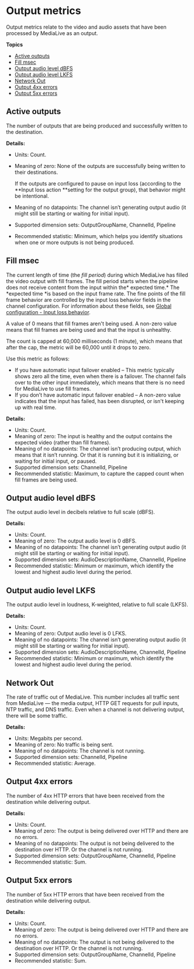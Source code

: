 # Output metrics<a name="eml-metrics-output-metrics"></a>

Output metrics relate to the video and audio assets that have been processed by MediaLive as an output\.

**Topics**
+ [Active outputs](#eml-metrics-active-outputs)
+ [Fill msec](#eml-metrics-fill)
+ [Output audio level dBFS](#eml-metrics-audio-dbfs)
+ [Output audio level LKFS](#eml-metrics-audio-lkfs)
+ [Network Out](#eml-metrics-network-out)
+ [Output 4xx errors](#eml-metrics-4xx)
+ [Output 5xx errors](#eml-metrics-5xx)

## Active outputs<a name="eml-metrics-active-outputs"></a>

The number of outputs that are being produced and successfully written to the destination\.

**Details:**
+ Units: Count\.
+ Meaning of zero: None of the outputs are successfully being written to their destinations\.

  If the outputs are configured to pause on input loss \(according to the **Input loss action **setting for the output group\), that behavior might be intentional\.
+ Meaning of no datapoints: The channel isn’t generating output audio \(it might still be starting or waiting for initial input\)\.
+ Supported dimension sets: OutputGroupName, ChannelId, Pipeline
+ Recommended statistic: Minimum, which helps you identify situations when one or more outputs is not being produced\.

## Fill msec<a name="eml-metrics-fill"></a>

The current length of time \(the *fill period*\) during which MediaLive has filled the video output with fill frames\. The fill period starts when the pipeline does not receive content from the input within the* expected time\.* The *expected time *is based on the input frame rate\. The fine points of the fill frame behavior are controlled by the input loss behavior fields in the channel configuration\. For information about these fields, see [Global configuration \- Input loss behavior](creating-a-channel-step3.md#input-loss-behavior)\.

A value of 0 means that fill frames aren't being used\. A non\-zero value means that fill frames are being used and that the input is unhealthy\.

The count is capped at 60,000 milliseconds \(1 minute\), which means that after the cap, the metric will be 60,000 until it drops to zero\. 

Use this metric as follows:
+ If you have automatic input failover enabled – This metric typically shows zero all the time, even when there is a failover\. The channel fails over to the other input immediately, which means that there is no need for MediaLive to use fill frames\.
+ If you don’t have automatic input failover enabled – A non\-zero value indicates that the input has failed, has been disrupted, or isn't keeping up with real time\.

**Details:**
+ Units: Count\.
+ Meaning of zero: The input is healthy and the output contains the expected video \(rather than fill frames\)\.
+ Meaning of no datapoints: The channel isn’t producing output, which means that it isn’t running\. Or that it is running but it is initializing, or waiting for initial input, or paused\.
+ Supported dimension sets: ChannelId, Pipeline
+ Recommended statistic: Maximum, to capture the capped count when fill frames are being used\.

## Output audio level dBFS<a name="eml-metrics-audio-dbfs"></a>

The output audio level in decibels relative to full scale \(dBFS\)\.

**Details:**
+ Units: Count\.
+ Meaning of zero: The output audio level is 0 dBFS\.
+ Meaning of no datapoints: The channel isn’t generating output audio \(it might still be starting or waiting for initial input\)\.
+ Supported dimension sets: AudioDescriptionName, ChannelId, Pipeline
+ Recommended statistic: Minimum or maximum, which identify the lowest and highest audio level during the period\.

## Output audio level LKFS<a name="eml-metrics-audio-lkfs"></a>

The output audio level in loudness, K\-weighted, relative to full scale \(LKFS\)\.

**Details:**
+ Units: Count\.
+ Meaning of zero: Output audio level is 0 LFKS\.
+ Meaning of no datapoints: The channel isn’t generating output audio \(it might still be starting or waiting for initial input\)\.
+ Supported dimension sets: AudioDescriptionName, ChannelId, Pipeline
+ Recommended statistic: Minimum or maximum, which identify the lowest and highest audio level during the period\.

## Network Out<a name="eml-metrics-network-out"></a>

The rate of traffic out of MediaLive\. This number includes all traffic sent from MediaLive — the media output, HTTP GET requests for pull inputs, NTP traffic, and DNS traffic\. Even when a channel is not delivering output, there will be some traffic\. 

**Details:**
+ Units: Megabits per second\.
+ Meaning of zero: No traffic is being sent\.
+ Meaning of no datapoints: The channel is not running\.
+ Supported dimension sets: ChannelId, Pipeline
+ Recommended statistic: Average\.

## Output 4xx errors<a name="eml-metrics-4xx"></a>

The number of 4xx HTTP errors that have been received from the destination while delivering output\.

**Details:**
+ Units: Count\.
+ Meaning of zero: The output is being delivered over HTTP and there are no errors\.
+ Meaning of no datapoints: The output is not being delivered to the destination over HTTP\. Or the channel is not running\.
+ Supported dimension sets: OutputGroupName, ChannelId, Pipeline
+ Recommended statistic: Sum\.

## Output 5xx errors<a name="eml-metrics-5xx"></a>

The number of 5xx HTTP errors that have been received from the destination while delivering output\.

**Details:**
+ Units: Count\.
+ Meaning of zero: The output is being delivered over HTTP and there are no errors\.
+ Meaning of no datapoints: The output is not being delivered to the destination over HTTP\. Or the channel is not running\.
+ Supported dimension sets: OutputGroupName, ChannelId, Pipeline
+ Recommended statistic: Sum\.